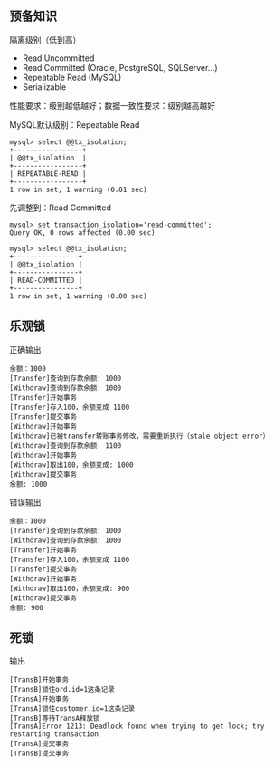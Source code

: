 预备知识
---
隔离级别（低到高）

- Read Uncommitted
- Read Committed (Oracle, PostgreSQL, SQLServer...)
- Repeatable Read (MySQL)
- Serializable

性能要求：级别越低越好；数据一致性要求：级别越高越好

MySQL默认级别：Repeatable Read

```
mysql> select @@tx_isolation;
+-----------------+
| @@tx_isolation  |
+-----------------+
| REPEATABLE-READ |
+-----------------+
1 row in set, 1 warning (0.01 sec)
```

先调整到：Read Committed

```
mysql> set transaction_isolation='read-committed';
Query OK, 0 rows affected (0.00 sec)

mysql> select @@tx_isolation;
+----------------+
| @@tx_isolation |
+----------------+
| READ-COMMITTED |
+----------------+
1 row in set, 1 warning (0.00 sec)
```

乐观锁
---

正确输出

```
余额：1000
[Transfer]查询到存款余额: 1000
[Withdraw]查询到存款余额: 1000
[Transfer]开始事务
[Transfer]存入100，余额变成 1100
[Transfer]提交事务
[Withdraw]开始事务
[Withdraw]已被transfer转账事务修改，需要重新执行（stale object error）
[Withdraw]查询到存款余额: 1100
[Withdraw]开始事务
[Withdraw]取出100，余额变成: 1000
[Withdraw]提交事务
余额: 1000
```

错误输出

```
余额：1000
[Transfer]查询到存款余额: 1000
[Withdraw]查询到存款余额: 1000
[Transfer]开始事务
[Transfer]存入100，余额变成 1100
[Transfer]提交事务
[Withdraw]开始事务
[Withdraw]取出100，余额变成: 900
[Withdraw]提交事务
余额: 900
```

死锁
---

输出

```
[TransB]开始事务
[TransB]锁住ord.id=1这条记录
[TransA]开始事务
[TransA]锁住customer.id=1这条记录
[TransB]等待TransA释放锁
[TransA]Error 1213: Deadlock found when trying to get lock; try restarting transaction
[TransA]提交事务
[TransB]提交事务
```

